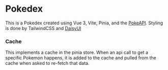 # Pokedex

This is a Pokedex created using Vue 3, Vite, Pinia, and the [PokeAPI](https://pokeapi.co/docs/v2). Styling is done by TailwindCSS and [DaisyUI](https://daisyui.com/)

### Cache
This implements a cache in the pinia store. When an api call to get a specific Pokemon happens, it is added to the cache and pulled from the cache when asked to re-fetch that data.
